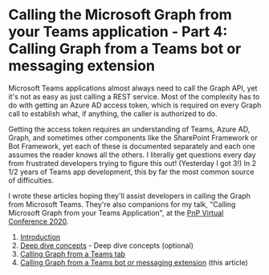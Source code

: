 # Calling the Microsoft Graph from your Teams application - Part 4: Calling Graph from a Teams bot or messaging extension

Microsoft Teams applications almost always need to call the Graph API, yet it's not as easy as just calling a REST service. Most of the complexity has to do with getting an Azure AD access token, which is required on every Graph call to establish what, if anything, the caller is authorized to do.

Getting the access token requires an understanding of Teams, Azure AD, Graph, and sometimes other components like the SharePoint Framework or Bot Framework, yet each of these is documented separately and each one assumes the reader knows all the others. I literally get questions every day from frustrated developers trying to figure this out! (Yesterday I got 3!) In 2 1/2 years of Teams app development, this by far the most common source of difficulties.

I wrote these articles hoping they'll assist developers in calling the Graph from Microsoft Teams. They're also companions for my talk, "Calling Microsoft Graph from your Teams Application", at the [PnP Virtual Conference 2020](https://pnp.github.io/pnpconference/).

1. [Introduction](article1.md)
2. [Deep dive concepts](article2.md) - Deep dive concepts (optional)
3. [Calling Graph from a Teams tab](article3.md) 
4. [Calling Graph from a Teams bot or messaging extension](article4.md) (this article)

